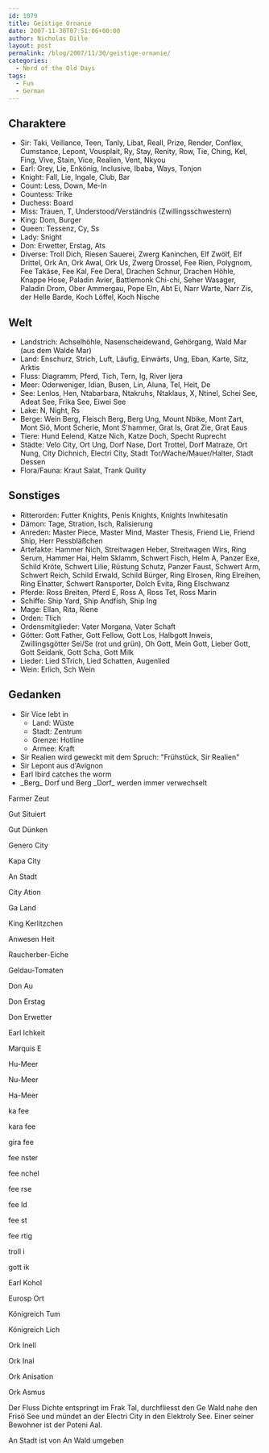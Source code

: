 ```yaml
---
id: 1079
title: Geistige Ornanie
date: 2007-11-30T07:51:06+00:00
author: Nicholas Dille
layout: post
permalink: /blog/2007/11/30/geistige-ornanie/
categories:
  - Nerd of the Old Days
tags:
  - Fun
  - German
---
```

## Charaktere

  * Sir: Taki, Veillance, Teen, Tanly, Libat, Reall, Prize, Render, Conflex, Cumstance, Lepont, Vousplait, Ry, Stay, Renity, Row, Tie, Ching, Kel, Fing, Vive, Stain, Vice, Realien, Vent, Nkyou
  * Earl: Grey, Lie, Enkönig, Inclusive, Ibaba, Ways, Tonjon
  * Knight: Fall, Lie, Ingale, Club, Bar
  * Count: Less, Down, Me-In
  * Countess: Trike
  * Duchess: Board
  * Miss: Trauen, T, Understood/Verständnis (Zwillingsschwestern)
  * King: Dom, Burger
  * Queen: Tessenz, Cy, Ss
  * Lady: Snight
  * Don: Erwetter, Erstag, Ats
  * Diverse: Troll Dich, Riesen Sauerei, Zwerg Kaninchen, Elf Zwölf, Elf Drittel, Ork An, Ork Awal, Ork Us, Zwerg Drossel, Fee Rien, Polygnom, Fee Takäse, Fee Kal, Fee Deral, Drachen Schnur, Drachen Höhle, Knappe Hose, Paladin Avier, Battlemonk Chi-chi, Seher Wasager, Paladin Drom, Ober Ammergau, Pope Eln, Abt Ei, Narr Warte, Narr Zis, der Helle Barde, Koch Löffel, Koch Nische

## Welt

  * Landstrich: Achselhöhle, Nasenscheidewand, Gehörgang, Wald Mar (aus dem Walde Mar)
  * Land: Enschurz, Strich, Luft, Läufig, Einwärts, Ung, Eban, Karte, Sitz, Arktis
  * Fluss: Diagramm, Pferd, Tich, Tern, Ig, River Ijera
  * Meer: Oderweniger, Idian, Busen, Lin, Aluna, Tel, Heit, De
  * See: Lenlos, Hen, Ntabarbara, Ntakruhs, Ntaklaus, X, Ntinel, Schei See, Adeat See, Frika See, Eiwei See
  * Lake: N, Night, Rs
  * Berge: Wein Berg, Fleisch Berg, Berg Ung, Mount Nbike, Mont Zart, Mont Siö, Mont Scherie, Mont S'hammer, Grat Is, Grat Zie, Grat Eaus
  * Tiere: Hund Eelend, Katze Nich, Katze Doch, Specht Ruprecht
  * Städte: Velo City, Ort Ung, Dorf Nase, Dort Trottel, Dorf Matraze, Ort Nung, City Dichnich, Electri City, Stadt Tor/Wache/Mauer/Halter, Stadt Dessen
  * Flora/Fauna: Kraut Salat, Trank Quility

## Sonstiges

  * Ritterorden: Futter Knights, Penis Knights, Knights Inwhitesatin
  * Dämon: Tage, Stration, Isch, Ralisierung
  * Anreden: Master Piece, Master Mind, Master Thesis, Friend Lie, Friend Ship, Herr Pessbläßchen
  * Artefakte: Hammer Nich, Streitwagen Heber, Streitwagen Wirs, Ring Serum, Hammer Hai, Helm Sklamm, Schwert Fisch, Helm A, Panzer Exe, Schild Kröte, Schwert Lilie, Rüstung Schutz, Panzer Faust, Schwert Arm, Schwert Reich, Schild Erwald, Schild Bürger, Ring Elrosen, Ring Elreihen, Ring Elnatter, Schwert Ransporter, Dolch Evita, Ring Elschwanz
  * Pferde: Ross Breiten, Pferd E, Ross A, Ross Tet, Ross Marin
  * Schiffe: Ship Yard, Ship Andfish, Ship Ing
  * Mage: Ellan, Rita, Riene
  * Orden: Tlich
  * Ordensmitglieder: Vater Morgana, Vater Schaft
  * Götter: Gott Father, Gott Fellow, Gott Los, Halbgott Inweis, Zwillingsgötter Sei/Se (rot und grün), Oh Gott, Mein Gott, Lieber Gott, Gott Seidank, Gott Scha, Gott Milk
  * Lieder: Lied STrich, Lied Schatten, Augenlied
  * Wein: Erlich, Sch Wein

## Gedanken

  * Sir Vice lebt in
    - Land: Wüste
    - Stadt: Zentrum
    - Grenze: Hotline
    - Armee: Kraft
  * Sir Realien wird geweckt mit dem Spruch: "Frühstück, Sir Realien"
  * Sir Lepont aus d'Avignon
  * Earl Ibird catches the worm
  * \_Berg\_ Dorf und Berg \_Dorf\_ werden immer verwechselt

Farmer Zeut
  
Gut Situiert
  
Gut Dünken
  
Genero City
  
Kapa City
  
An Stadt
  
City Ation
  
Ga Land
  
King Kerlitzchen
  
Anwesen Heit
  
Raucherber-Eiche
  
Geldau-Tomaten
  
Don Au
  
Don Erstag
  
Don Erwetter
  
Earl Ichkeit
  
Marquis E
  
Hu-Meer
  
Nu-Meer
  
Ha-Meer
  
ka fee
  
kara fee
  
gira fee
  
fee nster
  
fee nchel
  
fee rse
  
fee ld
  
fee st
  
fee rtig
  
troll i
  
gott ik
  
Earl Kohol
  
Eurosp Ort
  
Königreich Tum
  
Königreich Lich
  
Ork Inell
  
Ork Inal
  
Ork Anisation
  
Ork Asmus

Der Fluss Dichte entspringt im Frak Tal, durchfliesst den Ge Wald nahe den Frisö See und mündet an der Electri City in den Elektroly See. Einer seiner Bewohner ist der Poteni Aal.

An Stadt ist von An Wald umgeben


